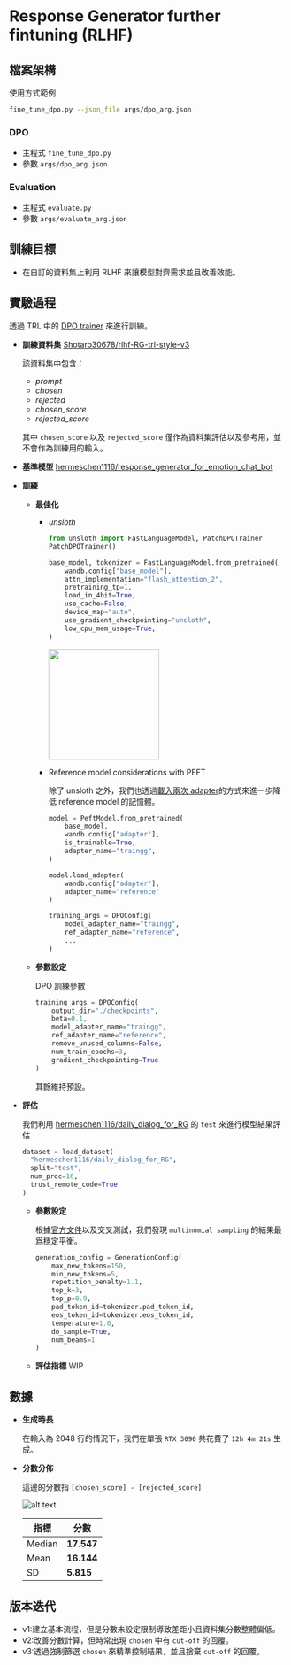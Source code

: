 # Response Generator further fintuning (RLHF)

## 檔案架構

使用方式範例

```bash
fine_tune_dpo.py --json_file args/dpo_arg.json
```

### DPO 
- 主程式 `fine_tune_dpo.py`
- 參數 `args/dpo_arg.json`

### Evaluation
- 主程式 `evaluate.py`
- 參數 `args/evaluate_arg.json`

## 訓練目標

- 在自訂的資料集上利用 RLHF 來讓模型對齊需求並且改善效能。

## 實驗過程

透過 TRL 中的 [DPO trainer](https://huggingface.co/docs/trl/main/en/dpo_trainer) 來進行訓練。

  - **訓練資料集** [Shotaro30678/rlhf-RG-trl-style-v3](https://huggingface.co/datasets/Shotaro30678/rlhf-RG-trl-style-v3)

    該資料集中包含：
    - *prompt*
    - *chosen*
    - *rejected*
    - *chosen_score*
    - *rejected_score*

    其中 `chosen_score` 以及 `rejected_score` 僅作為資料集評估以及參考用，並不會作為訓練用的輸入。

  - **基準模型** [hermeschen1116/response_generator_for_emotion_chat_bot](https://huggingface.co/hermeschen1116/response_generator_for_emotion_chat_bot) 

  - **訓練**

    - **最佳化**
      - *unsloth*

        ```python
        from unsloth import FastLanguageModel, PatchDPOTrainer
        PatchDPOTrainer()

        base_model, tokenizer = FastLanguageModel.from_pretrained(
            wandb.config["base_model"],
            attn_implementation="flash_attention_2",
            pretraining_tp=1,
            load_in_4bit=True,
            use_cache=False,
            device_map="auto",
            use_gradient_checkpointing="unsloth",
            low_cpu_mem_usage=True,
        )
        ```

        [<img src="https://raw.githubusercontent.com/unslothai/unsloth/main/images/unsloth%20made%20with%20love.png" width="200"/>](https://github.com/unslothai/unsloth)

      - Reference model considerations with PEFT

        除了 unsloth 之外，我們也透過[載入兩次 adapter](https://huggingface.co/docs/trl/main/en/dpo_trainer#using-option-3---load-the-adapter-twice)的方式來進一步降低 reference model 的記憶體。

        ```python
        model = PeftModel.from_pretrained(
            base_model,
            wandb.config["adapter"],
            is_trainable=True,
            adapter_name="traingg",
        ) 

        model.load_adapter(
            wandb.config["adapter"],
            adapter_name="reference"
        )

        training_args = DPOConfig(
            model_adapter_name="traingg",
            ref_adapter_name="reference",
            ...
        )
        ```
    - **參數設定**

      DPO 訓練參數

      ```python
      training_args = DPOConfig(
          output_dir="./checkpoints",
          beta=0.1,
          model_adapter_name="traingg",
          ref_adapter_name="reference",
          remove_unused_columns=False,
          num_train_epochs=3,
          gradient_checkpointing=True
      )
      ```
      其餘維持預設。

  - **評估**
  
    我們利用 [hermeschen1116/daily_dialog_for_RG](https://huggingface.co/datasets/hermeschen1116/daily_dialog_for_RG) 的 `test` 來進行模型結果評估

    ```python
    dataset = load_dataset(
      "hermeschen1116/daily_dialog_for_RG",
      split="test",
      num_proc=16,
      trust_remote_code=True
    )  
    ```
    - **參數設定**
    
      根據[官方文件](https://huggingface.co/docs/transformers/main_classes/text_generation#transformers.GenerationConfig)以及交叉測試，我們發現 `multinomial sampling` 的結果最爲穩定平衡。

      ```python
      generation_config = GenerationConfig(
          max_new_tokens=150,
          min_new_tokens=5,
          repetition_penalty=1.1,
          top_k=3,
          top_p=0.9,
          pad_token_id=tokenizer.pad_token_id,
          eos_token_id=tokenizer.eos_token_id,
          temperature=1.0,
          do_sample=True,
          num_beams=1
      )
      ```

    - **評估指標**
      WIP

## 數據

- **生成時長**

  在輸入為 2048 行的情況下，我們在單張 `RTX 3090` 共花費了 `12h 4m 21s` 生成。

- **分數分佈**
  
  這邊的分數指 `[chosen_score] - [rejected_score]`

  ![alt text](image.png)

  |指標     |分數       |
  |--------|----------|
  |Median  |**17.547**|
  |Mean    |**16.144**|
  |SD      |**5.815**|

## 版本迭代

- v1:建立基本流程，但是分數未設定限制導致差距小且資料集分數整體偏低。
- v2:改善分數計算，但時常出現 `chosen` 中有 `cut-off` 的回覆。
- v3:透過強制篩選 `chosen` 來精準控制結果，並且捨棄 `cut-off` 的回覆。